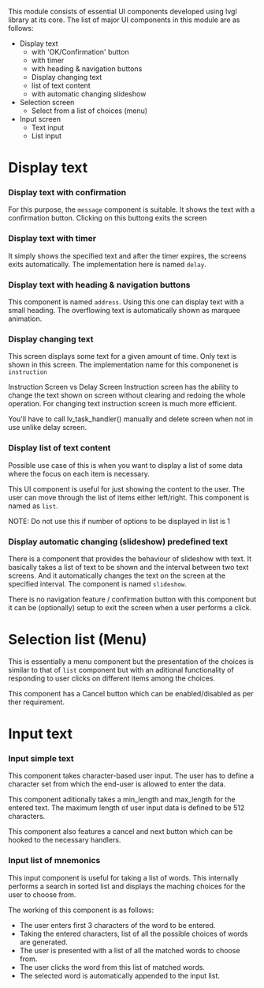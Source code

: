 This module consists of essential UI components developed using lvgl library at its core.
The list of major UI components in this module are as follows:
 * Display text
 	* with 'OK/Confirmation' button
 	* with timer
 	* with heading & navigation buttons
 	* Display changing text
 	* list of text content
 	* with automatic changing slideshow
 * Selection screen
 	* Select from a list of choices (menu)
 * Input screen
    * Text input
    * List input

# Display text
### Display text with confirmation
For this purpose, the `message` component is suitable. It shows the text with a confirmation button. Clicking on this buttong exits the screen

### Display text with timer
It simply shows the specified text and after the timer expires, the screens exits automatically. The implementation here is named `delay`.

### Display text with heading & navigation buttons
This component is named `address`. Using this one can display text with a small heading. The overflowing text is automatically shown as marquee animation.

### Display changing text
This screen displays some text for a given amount of time. Only text is shown in this screen. The implementation name for this componenet is `instruction`

Instruction Screen vs Delay Screen
Instruction screen has the ability to change the text shown on screen without clearing and redoing the whole operation. For changing text instruction screen is much more efficient.

You'll have to call lv_task_handler() manually and delete screen when not in use unlike delay screen.

### Display list of text content
Possible use case of this is when you want to display a list of some data where the focus on each item is necessary.

This UI component is useful for just showing the content to the user. The user can move through the list of items either left/right. This component is named as `list`.

NOTE: Do not use this if number of options to be displayed in list is 1

### Display automatic changing (slideshow) predefined text
There is a component that provides the behaviour of slideshow with text. It basically takes a list of text to be shown and the interval between two text screens. And it automatically changes the text on the screen at the specified interval. The component is named `slideshow`.

There is no navigation feature / confirmation button with this component but it can be (optionally) setup to exit the screen when a user performs a click.

# Selection list (Menu)
This is essentially a menu component but the presentation of the choices is similar to that of `list` component but with an aditional functionality of responding to user clicks on different items among the choices.

This component has a Cancel button which can be enabled/disabled as per ther requirement.

# Input text
### Input simple text
This component takes character-based user input. The user has to define a character set from which the end-user is allowed to enter the data.

This component aditionally takes a min_length and max_length for the entered text. The maximum length of user input data is defined to be 512 characters.

This component also features a cancel and next button which can be hooked to the necessary handlers.

### Input list of mnemonics
This input component is useful for taking a list of words. This internally performs a search in sorted list and displays the maching choices for the user to choose from.

The working of this component is as follows:

 - The user enters first 3 characters of the word to be entered.
 - Taking the entered characters, list of all the possible choices of words are generated.
 - The user is presented with a list of all the matched words to choose from.
 - The user clicks the word from this list of matched words.
 - The selected word is automatically appended to the input list.